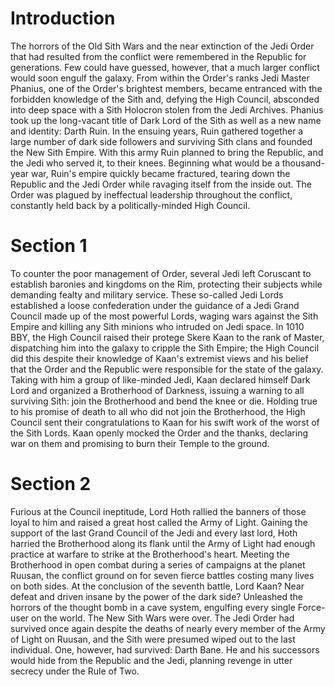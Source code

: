# Introduction
The horrors of the Old Sith Wars and the near extinction of the Jedi Order that had resulted from the conflict were remembered in the Republic for generations.
Few could have guessed, however, that a much larger conflict would soon engulf the galaxy.
From within the Order's ranks Jedi Master Phanius, one of the Order's brightest members, became entranced with the forbidden knowledge of the Sith and, defying the High Council, absconded into deep space with a Sith Holocron stolen from the Jedi Archives.
Phanius took up the long-vacant title of Dark Lord of the Sith as well as a new name and identity: Darth Ruin.
In the ensuing years, Ruin gathered together a large number of dark side followers and surviving Sith clans and founded the New Sith Empire.
With this army Ruin planned to bring the Republic, and the Jedi who served it, to their knees.
Beginning what would be a thousand-year war, Ruin's empire quickly became fractured, tearing down the Republic and the Jedi Order while ravaging itself from the inside out.
The Order was plagued by ineffectual leadership throughout the conflict, constantly held back by a politically-minded High Council.

# Section 1
To counter the poor management of Order, several Jedi left Coruscant to establish baronies and kingdoms on the Rim, protecting their subjects while demanding fealty and military service.
These so-called Jedi Lords established a loose confederation under the guidance of a Jedi Grand Council made up of the most powerful Lords, waging wars against the Sith Empire and killing any Sith minions who intruded on Jedi space.
In 1010 BBY, the High Council raised their protege Skere Kaan to the rank of Master, dispatching him into the galaxy to cripple the Sith Empire; the High Council did this despite their knowledge of Kaan's extremist views and his belief that the Order and the Republic were responsible for the state of the galaxy.
Taking with him a group of like-minded Jedi, Kaan declared himself Dark Lord and organized a Brotherhood of Darkness, issuing a warning to all surviving Sith: join the Brotherhood and bend the knee or die.
Holding true to his promise of death to all who did not join the Brotherhood, the High Council sent their congratulations to Kaan for his swift work of the worst of the Sith Lords.
Kaan openly mocked the Order and the thanks, declaring war on them and promising to burn their Temple to the ground.



# Section 2
Furious at the Council ineptitude, Lord Hoth rallied the banners of those loyal to him and raised a great host called the Army of Light.
Gaining the support of the last Grand Council of the Jedi and every last lord, Hoth harried the Brotherhood along its flank until the Army of Light had enough practice at warfare to strike at the Brotherhood's heart.
Meeting the Brotherhood in open combat during a series of campaigns at the planet Ruusan, the conflict ground on for seven fierce battles costing many lives on both sides.
At the conclusion of the seventh battle, Lord Kaan?
Near defeat and driven insane by the power of the dark side?
Unleashed the horrors of the thought bomb in a cave system, engulfing every single Force-user on the world.
The New Sith Wars were over.
The Jedi Order had survived once again despite the deaths of nearly every member of the Army of Light on Ruusan, and the Sith were presumed wiped out to the last individual.
One, however, had survived: Darth Bane.
He and his successors would hide from the Republic and the Jedi, planning revenge in utter secrecy under the Rule of Two.